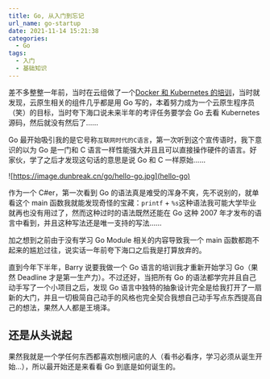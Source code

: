 ```yaml
---
title: Go, 从入门到忘记
url_name: go-startup
date: 2021-11-14 15:21:38
categories:
  - Go
tags:
  - 入门
  - 基础知识
---
```


差不多整整一年前，当时在云组做了一个[Docker 和 Kubernetes 的培训](https://www.dunbreak.cn/2020/12/31/docker-and-kubernetes/)，当时就发现，云原生相关的组件几乎都是用 Go 写的，本着努力成为一个云原生程序员（笑）的目标，当时夸下海口说未来半年的考评任务要学会 Go 去看 Kubernetes 源码，然后就没有然后了……

<!--more-->

Go 最开始吸引我的是它号称`互联网时代的C语言`，第一次听到这个宣传语时，我下意识的以为 Go 是一门和 C 语言一样性能强大并且且可以直接操作硬件的语言。好家伙，学了之后才发现这句话的意思是说 Go 和 C 一样原始……

![https://image.dunbreak.cn/go/hello-go.jpg](hello-go)

作为一个 C#er，第一次看到 Go 的语法真是难受的浑身不爽，先不说别的，就单看这个 main 函数我就能发现奇怪的宝藏：`printf` + `%s`这种语法我可能大学毕业就再也没有用过了，然而这种过时的语法既然还能在 Go 这种 2007 年才发布的语言中看到，并且这种写法还是唯一支持的写法……

加之想到之前由于没有学习 Go Module 相关的内容导致我一个 main 函数都跑不起来的尴尬过往，说实话一年前夸下海口之后我是打算放弃的。

直到今年下半年，Barry 说要我做一个 Go 语言的培训我才重新开始学习 Go（果然 Deadline 才是第一生产力）。不过还好，当把所有 Go 的语法都学完并且自己动手写了一个小项目之后，发现 Go 语言中独特的抽象设计完全是给我打开了一扇新的大门，并且一切极简自己动手的风格也完全契合我想自己动手写点东西提高自己的想法，果然人人都是王境泽。

## 还是从头说起

果然我就是一个学任何东西都喜欢刨根问底的人（看书必看序，学习必须从诞生开始…），所以最开始还是来看看 Go 到底是如何诞生的。
